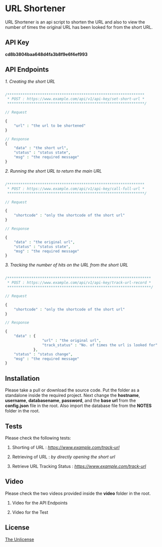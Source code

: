 # URL Shortener

URL Shortener is an api script to shorten the URL and also to view the number of times the original URL has been looked for from the short URL.

## API Key
**cd8b3804baa648d4fa3b8f9e6f4ef993**

## API Endpoints

*1. Creating the short URL*

```php

/***************************************************************
 * POST : https://www.example.com/api/v1/api-key/set-short-url *
 ***************************************************************/

// Request

{
    "url" : "the url to be shortened"
}

// Response
{
    "data" : "the short url",
    "status" : "status state",
    "msg" : "the required message"
}
```

*2. Running the short URL to return the main URL*

```php

/***************************************************************
 * POST : https://www.example.com/api/v1/api-key/call-full-url *
 ***************************************************************/

// Request

{
    "shortcode" : "only the shortcode of the short url"
}

// Response

{
    "data" : "the original url",
    "status" : "status state",
    "msg" : "the required message"
}

```

*3. Tracking the number of hits on the URL from the short URL*

```php

/******************************************************************
 * POST : https://www.example.com/api/v1/api-key/track-url-record *
 ******************************************************************/

// Request

{
    "shortcode" : "only the shortcode of the short url"
}

// Response

{
    "data" : {
                 "url" : "the original url",
                 "track_status" : "No. of times the url is looked for"
             },
    "status" : "status change",
    "msg" : "the required message"
}
```

## Installation
Please take a pull or download the source code. Put the folder as a standalone inside the required project. Next change the **hostname**, **username**, **databasename**, **password**, and the **base url** from the **config.json** file in the root. Also import the database file from the **NOTES** folder in the root.

## Tests
Please check the following tests:

1. Shorting of URL : 
*https://www.example.com/track-url*

2. Retrieving of URL : *by directly opening the short url*

3. Retrieve URL Tracking Status : *https://www.example.com/track-url*

## Video
Please check the two videos provided inside the **video** folder in the root.

1. Video for the API Endpoints

2. Video for the Test

## License
[The Unlicense](https://choosealicense.com/licenses/unlicense/)